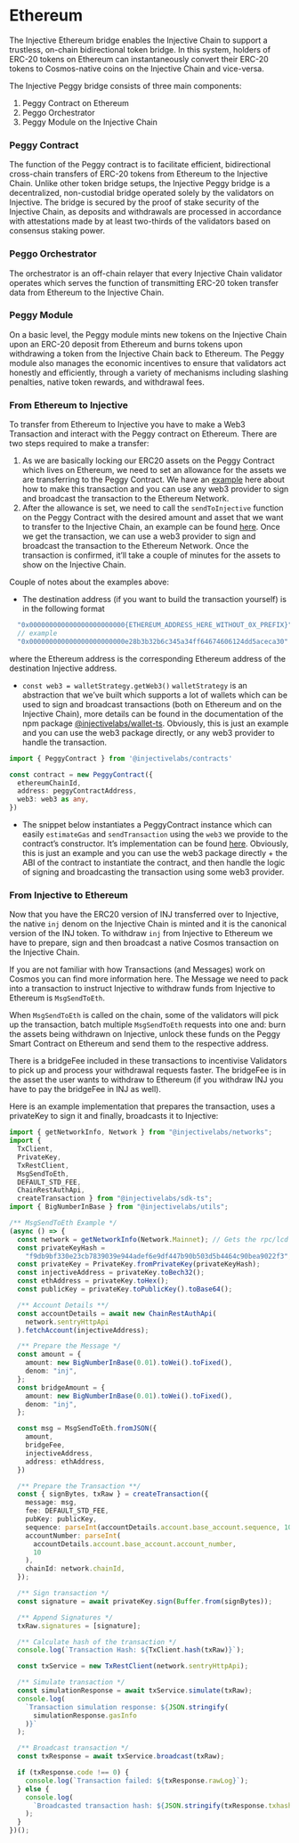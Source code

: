 # Ethereum

The Injective Ethereum bridge enables the Injective Chain to support a trustless, on-chain bidirectional token bridge. In this system, holders of ERC-20 tokens on Ethereum can instantaneously convert their ERC-20 tokens to Cosmos-native coins on the Injective Chain and vice-versa.

The Injective Peggy bridge consists of three main components:

1. Peggy Contract on Ethereum
2. Peggo Orchestrator
3. Peggy Module on the Injective Chain

### Peggy Contract

The function of the Peggy contract is to facilitate efficient, bidirectional cross-chain transfers of ERC-20 tokens from Ethereum to the Injective Chain. Unlike other token bridge setups, the Injective Peggy bridge is a decentralized, non-custodial bridge operated solely by the validators on Injective. The bridge is secured by the proof of stake security of the Injective Chain, as deposits and withdrawals are processed in accordance with attestations made by at least two-thirds of the validators based on consensus staking power.

### Peggo Orchestrator

The orchestrator is an off-chain relayer that every Injective Chain validator operates which serves the function of transmitting ERC-20 token transfer data from Ethereum to the Injective Chain.

### Peggy Module

On a basic level, the Peggy module mints new tokens on the Injective Chain upon an ERC-20 deposit from Ethereum and burns tokens upon withdrawing a token from the Injective Chain back to Ethereum. The Peggy module also manages the economic incentives to ensure that validators act honestly and efficiently, through a variety of mechanisms including slashing penalties, native token rewards, and withdrawal fees.

### From Ethereum to Injective

To transfer from Ethereum to Injective you have to make a Web3 Transaction and interact with the Peggy contract on Ethereum. There are two steps required to make a transfer:

1. As we are basically locking our ERC20 assets on the Peggy Contract which lives on Ethereum, we need to set an allowance for the assets we are transferring to the Peggy Contract. We have an [example](https://github.com/InjectiveLabs/injective-ts/blob/1fbc2577b9278a62d1676041d6e502e12f5880a8/packages/sdk-ui-ts/src/services/web3/Web3Composer.ts#L41-L91) here about how to make this transaction and you can use any web3 provider to sign and broadcast the transaction to the Ethereum Network.
2. After the allowance is set, we need to call the `sendToInjective` function on the Peggy Contract with the desired amount and asset that we want to transfer to the Injective Chain, an example can be found [here](https://github.com/InjectiveLabs/injective-ts/blob/1fbc2577b9278a62d1676041d6e502e12f5880a8/packages/sdk-ui-ts/src/services/web3/Web3Composer.ts#L93-L156). Once we get the transaction, we can use a web3 provider to sign and broadcast the transaction to the Ethereum Network. Once the transaction is confirmed, it’ll take a couple of minutes for the assets to show on the Injective Chain.

Couple of notes about the examples above:

* The destination address (if you want to build the transaction yourself) is in the following format

```ts
  "0x000000000000000000000000{ETHEREUM_ADDRESS_HERE_WITHOUT_0X_PREFIX}"
  // example
  "0x000000000000000000000000e28b3b32b6c345a34ff64674606124dd5aceca30"
```

where the Ethereum address is the corresponding Ethereum address of the destination Injective address.

* `const web3 = walletStrategy.getWeb3()` `walletStrategy` is an abstraction that we’ve built which supports a lot of wallets which can be used to sign and broadcast transactions (both on Ethereum and on the Injective Chain), more details can be found in the documentation of the npm package [@injectivelabs/wallet-ts](https://github.com/InjectiveLabs/injective-ts/blob/master/packages/wallet-ts). Obviously, this is just an example and you can use the web3 package directly, or any web3 provider to handle the transaction.

```ts
import { PeggyContract } from '@injectivelabs/contracts'

const contract = new PeggyContract({
  ethereumChainId,
  address: peggyContractAddress,
  web3: web3 as any,
})
```

* The snippet below instantiates a PeggyContract instance which can easily `estimateGas` and `sendTransaction` using the `web3` we provide to the contract’s constructor. It’s implementation can be found [here](https://github.com/InjectiveLabs/injective-ts/blob/master/packages/contracts/src/contracts/Peggy.ts). Obviously, this is just an example and you can use the web3 package directly + the ABI of the contract to instantiate the contract, and then handle the logic of signing and broadcasting the transaction using some web3 provider.

### From Injective to Ethereum

Now that you have the ERC20 version of INJ transferred over to Injective, the native `inj` denom on the Injective Chain is minted and it is the canonical version of the INJ token. To withdraw `inj` from Injective to Ethereum we have to prepare, sign and then broadcast a native Cosmos transaction on the Injective Chain.

If you are not familiar with how Transactions (and Messages) work on Cosmos you can find more information here. The Message we need to pack into a transaction to instruct Injective to withdraw funds from Injective to Ethereum is `MsgSendToEth`.

When `MsgSendToEth` is called on the chain, some of the validators will pick up the transaction, batch multiple `MsgSendToEth` requests into one and: burn the assets being withdrawn on Injective, unlock these funds on the Peggy Smart Contract on Ethereum and send them to the respective address.

There is a bridgeFee included in these transactions to incentivise Validators to pick up and process your withdrawal requests faster. The bridgeFee is in the asset the user wants to withdraw to Ethereum (if you withdraw INJ you have to pay the bridgeFee in INJ as well).

Here is an example implementation that prepares the transaction, uses a privateKey to sign it and finally, broadcasts it to Injective:

```ts
import { getNetworkInfo, Network } from "@injectivelabs/networks";
import {
  TxClient,
  PrivateKey,
  TxRestClient,
  MsgSendToEth,
  DEFAULT_STD_FEE,
  ChainRestAuthApi,
  createTransaction } from "@injectivelabs/sdk-ts";
import { BigNumberInBase } from "@injectivelabs/utils";

/** MsgSendToEth Example */
(async () => {
  const network = getNetworkInfo(Network.Mainnet); // Gets the rpc/lcd endpoints
  const privateKeyHash =
    "f9db9bf330e23cb7839039e944adef6e9df447b90b503d5b4464c90bea9022f3";
  const privateKey = PrivateKey.fromPrivateKey(privateKeyHash);
  const injectiveAddress = privateKey.toBech32();
  const ethAddress = privateKey.toHex();
  const publicKey = privateKey.toPublicKey().toBase64();

  /** Account Details **/
  const accountDetails = await new ChainRestAuthApi(
    network.sentryHttpApi
  ).fetchAccount(injectiveAddress);

  /** Prepare the Message */
  const amount = {
    amount: new BigNumberInBase(0.01).toWei().toFixed(),
    denom: "inj",
  };
  const bridgeAmount = {
    amount: new BigNumberInBase(0.01).toWei().toFixed(),
    denom: "inj",
  };

  const msg = MsgSendToEth.fromJSON({
    amount,
    bridgeFee,
    injectiveAddress,
    address: ethAddress,
  })

  /** Prepare the Transaction **/
  const { signBytes, txRaw } = createTransaction({
    message: msg,
    fee: DEFAULT_STD_FEE,
    pubKey: publicKey,
    sequence: parseInt(accountDetails.account.base_account.sequence, 10),
    accountNumber: parseInt(
      accountDetails.account.base_account.account_number,
      10
    ),
    chainId: network.chainId,
  });

  /** Sign transaction */
  const signature = await privateKey.sign(Buffer.from(signBytes));

  /** Append Signatures */
  txRaw.signatures = [signature];

  /** Calculate hash of the transaction */
  console.log(`Transaction Hash: ${TxClient.hash(txRaw)}`);

  const txService = new TxRestClient(network.sentryHttpApi);

  /** Simulate transaction */
  const simulationResponse = await txService.simulate(txRaw);
  console.log(
    `Transaction simulation response: ${JSON.stringify(
      simulationResponse.gasInfo
    )}`
  );

  /** Broadcast transaction */
  const txResponse = await txService.broadcast(txRaw);

  if (txResponse.code !== 0) {
    console.log(`Transaction failed: ${txResponse.rawLog}`);
  } else {
    console.log(
      `Broadcasted transaction hash: ${JSON.stringify(txResponse.txhash)}`
    );
  }
})();
```
